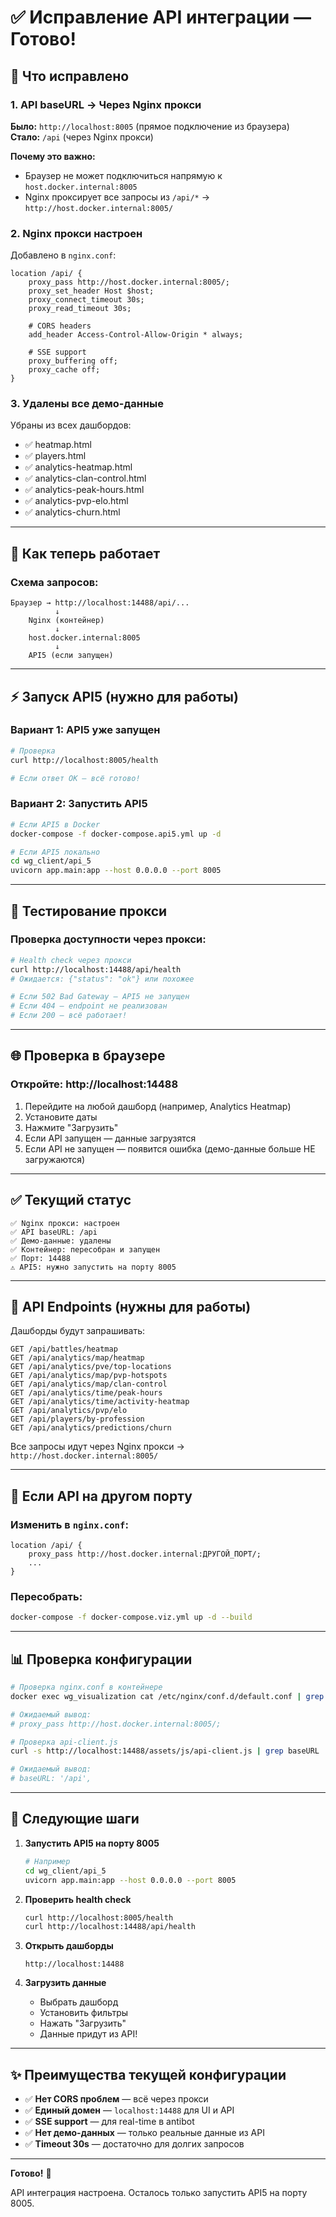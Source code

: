 # ✅ Исправление API интеграции — Готово!

## 🔧 Что исправлено

### 1. **API baseURL** → Через Nginx прокси
**Было:** `http://localhost:8005` (прямое подключение из браузера)  
**Стало:** `/api` (через Nginx прокси)

**Почему это важно:**
- Браузер не может подключиться напрямую к `host.docker.internal:8005`
- Nginx проксирует все запросы из `/api/*` → `http://host.docker.internal:8005/`

### 2. **Nginx прокси настроен**
Добавлено в `nginx.conf`:

```nginx
location /api/ {
    proxy_pass http://host.docker.internal:8005/;
    proxy_set_header Host $host;
    proxy_connect_timeout 30s;
    proxy_read_timeout 30s;
    
    # CORS headers
    add_header Access-Control-Allow-Origin * always;
    
    # SSE support
    proxy_buffering off;
    proxy_cache off;
}
```

### 3. **Удалены все демо-данные**
Убраны из всех дашбордов:
- ✅ heatmap.html
- ✅ players.html  
- ✅ analytics-heatmap.html
- ✅ analytics-clan-control.html
- ✅ analytics-peak-hours.html
- ✅ analytics-pvp-elo.html
- ✅ analytics-churn.html

---

## 🚀 Как теперь работает

### Схема запросов:

```
Браузер → http://localhost:14488/api/...
          ↓
    Nginx (контейнер)
          ↓
    host.docker.internal:8005
          ↓
    API5 (если запущен)
```

---

## ⚡ Запуск API5 (нужно для работы)

### Вариант 1: API5 уже запущен

```bash
# Проверка
curl http://localhost:8005/health

# Если ответ OK — всё готово!
```

### Вариант 2: Запустить API5

```bash
# Если API5 в Docker
docker-compose -f docker-compose.api5.yml up -d

# Если API5 локально
cd wg_client/api_5
uvicorn app.main:app --host 0.0.0.0 --port 8005
```

---

## 🧪 Тестирование прокси

### Проверка доступности через прокси:

```bash
# Health check через прокси
curl http://localhost:14488/api/health
# Ожидается: {"status": "ok"} или похожее

# Если 502 Bad Gateway — API5 не запущен
# Если 404 — endpoint не реализован
# Если 200 — всё работает!
```

---

## 🌐 Проверка в браузере

### Откройте: http://localhost:14488

1. Перейдите на любой дашборд (например, Analytics Heatmap)
2. Установите даты
3. Нажмите "Загрузить"
4. Если API запущен — данные загрузятся
5. Если API не запущен — появится ошибка (демо-данные больше НЕ загружаются)

---

## ✅ Текущий статус

```
✅ Nginx прокси: настроен
✅ API baseURL: /api
✅ Демо-данные: удалены
✅ Контейнер: пересобран и запущен
✅ Порт: 14488
⚠️ API5: нужно запустить на порту 8005
```

---

## 🔌 API Endpoints (нужны для работы)

Дашборды будут запрашивать:

```
GET /api/battles/heatmap
GET /api/analytics/map/heatmap
GET /api/analytics/pve/top-locations
GET /api/analytics/map/pvp-hotspots
GET /api/analytics/map/clan-control
GET /api/analytics/time/peak-hours
GET /api/analytics/time/activity-heatmap
GET /api/analytics/pvp/elo
GET /api/players/by-profession
GET /api/analytics/predictions/churn
```

Все запросы идут через Nginx прокси → `http://host.docker.internal:8005/`

---

## 🐛 Если API на другом порту

### Изменить в `nginx.conf`:

```nginx
location /api/ {
    proxy_pass http://host.docker.internal:ДРУГОЙ_ПОРТ/;
    ...
}
```

### Пересобрать:

```bash
docker-compose -f docker-compose.viz.yml up -d --build
```

---

## 📊 Проверка конфигурации

```bash
# Проверка nginx.conf в контейнере
docker exec wg_visualization cat /etc/nginx/conf.d/default.conf | grep proxy_pass

# Ожидаемый вывод:
# proxy_pass http://host.docker.internal:8005/;

# Проверка api-client.js
curl -s http://localhost:14488/assets/js/api-client.js | grep baseURL

# Ожидаемый вывод:
# baseURL: '/api',
```

---

## 🎯 Следующие шаги

1. **Запустить API5 на порту 8005**
   ```bash
   # Например
   cd wg_client/api_5
   uvicorn app.main:app --host 0.0.0.0 --port 8005
   ```

2. **Проверить health check**
   ```bash
   curl http://localhost:8005/health
   curl http://localhost:14488/api/health
   ```

3. **Открыть дашборды**
   ```
   http://localhost:14488
   ```

4. **Загрузить данные**
   - Выбрать дашборд
   - Установить фильтры
   - Нажать "Загрузить"
   - Данные придут из API!

---

## ✨ Преимущества текущей конфигурации

- ✅ **Нет CORS проблем** — всё через прокси
- ✅ **Единый домен** — `localhost:14488` для UI и API
- ✅ **SSE support** — для real-time в antibot
- ✅ **Нет демо-данных** — только реальные данные из API
- ✅ **Timeout 30s** — достаточно для долгих запросов

---

**Готово!** 🎉 

API интеграция настроена. Осталось только запустить API5 на порту 8005.









